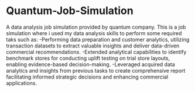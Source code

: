 # Quantum-Job-Simulation
A data analysis job simulation provided by quantum company. 
This is a job simulation where i used my data analysis skills to perform some required taks such as:
-Performing data preparation and customer analytics, utilizing transaction datasets to extract valuable insights and deliver data-driven commercial recommendations.
-Extended analytical capabilities to identify benchmark stores for conducting uplift testing on trial store layouts, enabling evidence-based decision-making.
-Leveraged acquired data analytics and insights from previous tasks to create comprehensive report facilitating informed strategic decisions and enhancing commercial applications.

